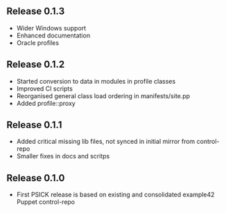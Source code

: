 ## Release 0.1.3
- Wider Windows support
- Enhanced documentation
- Oracle profiles
## Release 0.1.2
- Started conversion to data in modules in profile classes
- Improved CI scripts
- Reorganised general class load ordering in manifests/site.pp
- Added profile::proxy
## Release 0.1.1
- Added critical missing lib files, not synced in initial mirror from control-repo
- Smaller fixes in docs and scritps
## Release 0.1.0
- First PSICK release is based on existing and consolidated example42 Puppet control-repo
